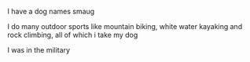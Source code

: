 I have a dog names smaug

I do many outdoor sports like mountain biking, white water kayaking and rock climbing, all of which i take my dog

I was in the military
